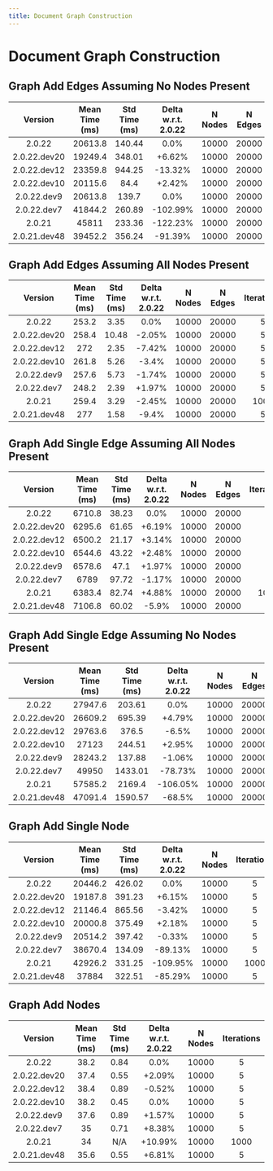 ```yaml
---
title: Document Graph Construction
---
```

# Document Graph Construction

## Graph Add Edges Assuming No Nodes Present

| Version | Mean Time (ms) | Std Time (ms) | Delta w.r.t. 2.0.22 | N Nodes | N Edges | Iterations |
| :---: | :---: | :---: | :---: | :---: | :---: | :---: |
| 2.0.22 | 20613.8 | 140.44 | 0.0% | 10000 | 20000 | 5 |
| 2.0.22.dev20 | 19249.4 | 348.01 | +6.62% | 10000 | 20000 | 5 |
| 2.0.22.dev12 | 23359.8 | 944.25 | -13.32% | 10000 | 20000 | 5 |
| 2.0.22.dev10 | 20115.6 | 84.4 | +2.42% | 10000 | 20000 | 5 |
| 2.0.22.dev9 | 20613.8 | 139.7 | 0.0% | 10000 | 20000 | 5 |
| 2.0.22.dev7 | 41844.2 | 260.89 | -102.99% | 10000 | 20000 | 5 |
| 2.0.21 | 45811 | 233.36 | -122.23% | 10000 | 20000 | 1000 |
| 2.0.21.dev48 | 39452.2 | 356.24 | -91.39% | 10000 | 20000 | 5 |
## Graph Add Edges Assuming All Nodes Present

| Version | Mean Time (ms) | Std Time (ms) | Delta w.r.t. 2.0.22 | N Nodes | N Edges | Iterations |
| :---: | :---: | :---: | :---: | :---: | :---: | :---: |
| 2.0.22 | 253.2 | 3.35 | 0.0% | 10000 | 20000 | 5 |
| 2.0.22.dev20 | 258.4 | 10.48 | -2.05% | 10000 | 20000 | 5 |
| 2.0.22.dev12 | 272 | 2.35 | -7.42% | 10000 | 20000 | 5 |
| 2.0.22.dev10 | 261.8 | 5.26 | -3.4% | 10000 | 20000 | 5 |
| 2.0.22.dev9 | 257.6 | 5.73 | -1.74% | 10000 | 20000 | 5 |
| 2.0.22.dev7 | 248.2 | 2.39 | +1.97% | 10000 | 20000 | 5 |
| 2.0.21 | 259.4 | 3.29 | -2.45% | 10000 | 20000 | 1000 |
| 2.0.21.dev48 | 277 | 1.58 | -9.4% | 10000 | 20000 | 5 |
## Graph Add Single Edge Assuming All Nodes Present

| Version | Mean Time (ms) | Std Time (ms) | Delta w.r.t. 2.0.22 | N Nodes | N Edges | Iterations |
| :---: | :---: | :---: | :---: | :---: | :---: | :---: |
| 2.0.22 | 6710.8 | 38.23 | 0.0% | 10000 | 20000 | 5 |
| 2.0.22.dev20 | 6295.6 | 61.65 | +6.19% | 10000 | 20000 | 5 |
| 2.0.22.dev12 | 6500.2 | 21.17 | +3.14% | 10000 | 20000 | 5 |
| 2.0.22.dev10 | 6544.6 | 43.22 | +2.48% | 10000 | 20000 | 5 |
| 2.0.22.dev9 | 6578.6 | 47.1 | +1.97% | 10000 | 20000 | 5 |
| 2.0.22.dev7 | 6789 | 97.72 | -1.17% | 10000 | 20000 | 5 |
| 2.0.21 | 6383.4 | 82.74 | +4.88% | 10000 | 20000 | 1000 |
| 2.0.21.dev48 | 7106.8 | 60.02 | -5.9% | 10000 | 20000 | 5 |
## Graph Add Single Edge Assuming No Nodes Present

| Version | Mean Time (ms) | Std Time (ms) | Delta w.r.t. 2.0.22 | N Nodes | N Edges | Iterations |
| :---: | :---: | :---: | :---: | :---: | :---: | :---: |
| 2.0.22 | 27947.6 | 203.61 | 0.0% | 10000 | 20000 | 5 |
| 2.0.22.dev20 | 26609.2 | 695.39 | +4.79% | 10000 | 20000 | 5 |
| 2.0.22.dev12 | 29763.6 | 376.5 | -6.5% | 10000 | 20000 | 5 |
| 2.0.22.dev10 | 27123 | 244.51 | +2.95% | 10000 | 20000 | 5 |
| 2.0.22.dev9 | 28243.2 | 137.88 | -1.06% | 10000 | 20000 | 5 |
| 2.0.22.dev7 | 49950 | 1433.01 | -78.73% | 10000 | 20000 | 5 |
| 2.0.21 | 57585.2 | 2169.4 | -106.05% | 10000 | 20000 | 1000 |
| 2.0.21.dev48 | 47091.4 | 1590.57 | -68.5% | 10000 | 20000 | 5 |
## Graph Add Single Node

| Version | Mean Time (ms) | Std Time (ms) | Delta w.r.t. 2.0.22 | N Nodes | Iterations |
| :---: | :---: | :---: | :---: | :---: | :---: |
| 2.0.22 | 20446.2 | 426.02 | 0.0% | 10000 | 5 |
| 2.0.22.dev20 | 19187.8 | 391.23 | +6.15% | 10000 | 5 |
| 2.0.22.dev12 | 21146.4 | 865.56 | -3.42% | 10000 | 5 |
| 2.0.22.dev10 | 20000.8 | 375.49 | +2.18% | 10000 | 5 |
| 2.0.22.dev9 | 20514.2 | 397.42 | -0.33% | 10000 | 5 |
| 2.0.22.dev7 | 38670.4 | 134.09 | -89.13% | 10000 | 5 |
| 2.0.21 | 42926.2 | 331.25 | -109.95% | 10000 | 1000 |
| 2.0.21.dev48 | 37884 | 322.51 | -85.29% | 10000 | 5 |
## Graph Add Nodes

| Version | Mean Time (ms) | Std Time (ms) | Delta w.r.t. 2.0.22 | N Nodes | Iterations |
| :---: | :---: | :---: | :---: | :---: | :---: |
| 2.0.22 | 38.2 | 0.84 | 0.0% | 10000 | 5 |
| 2.0.22.dev20 | 37.4 | 0.55 | +2.09% | 10000 | 5 |
| 2.0.22.dev12 | 38.4 | 0.89 | -0.52% | 10000 | 5 |
| 2.0.22.dev10 | 38.2 | 0.45 | 0.0% | 10000 | 5 |
| 2.0.22.dev9 | 37.6 | 0.89 | +1.57% | 10000 | 5 |
| 2.0.22.dev7 | 35 | 0.71 | +8.38% | 10000 | 5 |
| 2.0.21 | 34 | N/A | +10.99% | 10000 | 1000 |
| 2.0.21.dev48 | 35.6 | 0.55 | +6.81% | 10000 | 5 |
